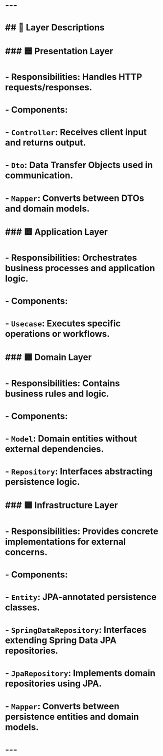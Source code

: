 # ---
# 
# ## 🧭 Layer Descriptions
# 
# ### 🟦 Presentation Layer
# - **Responsibilities**: Handles HTTP requests/responses.
# - **Components**:
#   - `Controller`: Receives client input and returns output.
#   - `Dto`: Data Transfer Objects used in communication.
#   - `Mapper`: Converts between DTOs and domain models.
# 
# ### 🟨 Application Layer
# - **Responsibilities**: Orchestrates business processes and application logic.
# - **Components**:
#   - `Usecase`: Executes specific operations or workflows.
# 
# ### 🟩 Domain Layer
# - **Responsibilities**: Contains business rules and logic.
# - **Components**:
#   - `Model`: Domain entities without external dependencies.
#   - `Repository`: Interfaces abstracting persistence logic.
# 
# ### 🟪 Infrastructure Layer
# - **Responsibilities**: Provides concrete implementations for external concerns.
# - **Components**:
#   - `Entity`: JPA-annotated persistence classes.
#   - `SpringDataRepository`: Interfaces extending Spring Data JPA repositories.
#   - `JpaRepository`: Implements domain repositories using JPA.
#   - `Mapper`: Converts between persistence entities and domain models.
# 
# ---
